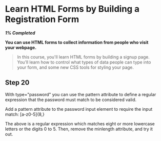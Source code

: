 # Learn HTML Forms by Building a Registration Form

**_1% Completed_**

**You can use HTML forms to collect information from people who visit your webpage.**

> In this course, you'll learn HTML forms by building a signup page. You'll learn how to control what types of data people can type into your form, and some new CSS tools for styling your page.

## Step 20

With type="password" you can use the pattern attribute to define a regular expression that the password must match to be considered valid.

Add a pattern attribute to the password input element to require the input match: [a-z0-5]{8,}

The above is a regular expression which matches eight or more lowercase letters or the digits 0 to 5. Then, remove the minlength attribute, and try it out.